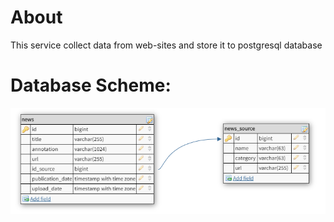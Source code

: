 # About
This service collect data from web-sites and store it to postgresql database

# Database Scheme:
![alt text](https://github.com/fisich/NewsParserService_WIN/blob/master/Database%20Scheme.bmp?raw=true)
